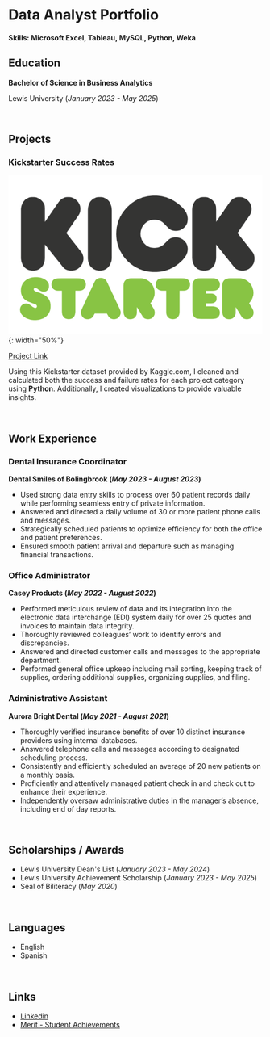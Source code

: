 # Data Analyst Portfolio

#### Skills: Microsoft Excel, Tableau, MySQL, Python, Weka

## Education
**Bachelor of Science in Business Analytics** 

Lewis University (_January 2023 - May 2025_)

<br />

## Projects
### Kickstarter Success Rates
![alt](/images/kickstarter_logo.png){: width="50%"}

[Project Link](https://www.kaggle.com/code/cavalos018/kickstarter-success-rates)

Using this Kickstarter dataset provided by Kaggle.com, I cleaned and calculated both the success and failure rates for each project category using **Python**. Additionally, I created visualizations to provide valuable insights.

<br />

## Work Experience

### Dental Insurance Coordinator
**Dental Smiles of Bolingbrook (_May 2023 - August 2023_)**
- Used strong data entry skills to process over 60 patient records daily while performing seamless entry of private information.
- Answered and directed a daily volume of 30 or more patient phone calls and messages.
- Strategically scheduled patients to optimize efficiency for both the office and patient preferences.
- Ensured smooth patient arrival and departure such as managing financial transactions. 

### Office Administrator 
**Casey Products (_May 2022 - August 2022_)**
- Performed meticulous review of data and its integration into the electronic data interchange (EDI) system daily for over 25 quotes and invoices to maintain data integrity.
- Thoroughly reviewed colleagues’ work to identify errors and discrepancies.
- Answered and directed customer calls and messages to the appropriate department.
- Performed general office upkeep including mail sorting, keeping track of supplies, ordering additional supplies, organizing supplies, and filing.

### Administrative Assistant
**Aurora Bright Dental (_May 2021 - August 2021_)**
- Thoroughly verified insurance benefits of over 10 distinct insurance providers using internal databases.
- Answered telephone calls and messages according to designated scheduling process.
- Consistently and efficiently scheduled an average of 20 new patients on a monthly basis.
- Proficiently and attentively managed patient check in and check out to enhance their experience.
- Independently oversaw administrative duties in the manager’s absence, including end of day reports.

<br />

## Scholarships / Awards
- Lewis University Dean's List (_January 2023 - May 2024_)
- Lewis University Achievement Scholarship (_January 2023 - May 2025_)
- Seal of Biliteracy (_May 2020_)

<br />

## Languages
- English
- Spanish

<br />

## Links
- [Linkedin](https://www.linkedin.com/in/claudiaavalos18/)
- [Merit - Student Achievements](https://meritpages.com/claudiaavalos)
